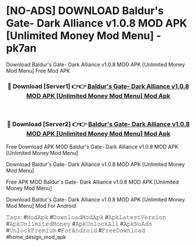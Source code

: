 # [NO-ADS] DOWNLOAD Baldur's Gate- Dark Alliance v1.0.8 MOD APK [Unlimited Money Mod Menu] - pk7an
Download Baldur's Gate- Dark Alliance v1.0.8 MOD APK [Unlimited Money Mod Menu] Free Mod APK

<div align="center">
<h3>🔴 Download [Server1] 👉👉 <a href="https://apk-comot.site?title=Baldur's_Gate-_Dark_Alliance_v1.0.8_MOD_APK_[Unlimited_Money_Mod_Menu]">Baldur's Gate- Dark Alliance v1.0.8 MOD APK [Unlimited Money Mod Menu] Mod Apk</a></h3><br>

<h3>🔴 Download [Server2] 👉👉 <a href="https://apk-comot.site?title=Baldur's_Gate-_Dark_Alliance_v1.0.8_MOD_APK_[Unlimited_Money_Mod_Menu]">Baldur's Gate- Dark Alliance v1.0.8 MOD APK [Unlimited Money Mod Menu] Mod Apk</a></h3>
</div>


Free Download APK MOD Baldur's Gate- Dark Alliance v1.0.8 MOD APK [Unlimited Money Mod Menu]

Download Baldur's Gate- Dark Alliance v1.0.8 MOD APK [Unlimited Money Mod Menu] 

Free APK MOD Baldur's Gate- Dark Alliance v1.0.8 MOD APK [Unlimited Money Mod Menu] 

Download Baldur's Gate- Dark Alliance v1.0.8 MOD APK [Unlimited Money Mod Menu] Mod For Android

𝚃𝚊𝚐𝚜: #𝙼𝚘𝚍𝙰𝚙𝚔 #𝙳𝚘𝚠𝚗𝚕𝚘𝚊𝚍𝙼𝚘𝚍𝙰𝚙𝚔 #𝙰𝚙𝚔𝙻𝚊𝚝𝚎𝚜𝚝𝚅𝚎𝚛𝚜𝚒𝚘𝚗 #𝙰𝚙𝚔𝚄𝚗𝚕𝚒𝚖𝚒𝚝𝚎𝚍𝙼𝚘𝚗𝚎𝚢 #𝙰𝚙𝚔𝚄𝚗𝚕𝚘𝚌𝚔𝙰𝚕𝚕 #𝙰𝚙𝚔𝙽𝚘𝙰𝚍𝚜 #𝚄𝚗𝚕𝚘𝚌𝚔𝙿𝚛𝚎𝚖𝚒𝚞𝚖 #𝙵𝚘𝚛𝙰𝚗𝚍𝚛𝚘𝚒𝚍 #𝙵𝚛𝚎𝚎𝙳𝚘𝚠𝚗𝚕𝚘𝚊𝚍 #home_design_mod_apk